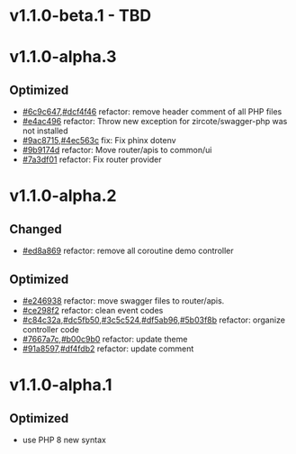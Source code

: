 # v1.1.0-beta.1 - TBD

# v1.1.0-alpha.3

## Optimized

- [#6c9c647](https://github.com/hunzhiwange/queryphp/commit/6c9c647),[#dcf4f46](https://github.com/hunzhiwange/queryphp/commit/dcf4f46) refactor: remove header comment of all PHP files
- [#e4ac496](https://github.com/hunzhiwange/queryphp/commit/e4ac496) refactor: Throw new exception for zircote/swagger-php was not installed
- [#9ac8715](https://github.com/hunzhiwange/queryphp/commit/9ac8715),[#4ec563c](https://github.com/hunzhiwange/queryphp/commit/4ec563c) fix: Fix phinx dotenv
- [#9b9174d](https://github.com/hunzhiwange/queryphp/commit/9b9174d) refactor: Move router/apis to common/ui
- [#7a3df01](https://github.com/hunzhiwange/queryphp/commit/7a3df01) refactor: Fix router provider

# v1.1.0-alpha.2

## Changed

- [#ed8a869](https://github.com/hunzhiwange/queryphp/commit/ed8a869) refactor: remove all coroutine demo controller

## Optimized

- [#e246938](https://github.com/hunzhiwange/queryphp/commit/e246938) refactor: move swagger files to router/apis.
- [#ce298f2](https://github.com/hunzhiwange/queryphp/commit/ce298f2) refactor: clean event codes
- [#c84c32a](https://github.com/hunzhiwange/queryphp/commit/c84c32a),[#dc5fb50](https://github.com/hunzhiwange/queryphp/commit/dc5fb50),[#3c5c524](https://github.com/hunzhiwange/queryphp/commit/3c5c524),[#df5ab96](https://github.com/hunzhiwange/queryphp/commit/df5ab96),[#5b03f8b](https://github.com/hunzhiwange/queryphp/commit/5b03f8b) refactor: organize controller code
- [#7667a7c](https://github.com/hunzhiwange/queryphp/commit/7667a7c),[#b00c9b0](https://github.com/hunzhiwange/queryphp/commit/b00c9b0) refactor: update theme
- [#91a8597](https://github.com/hunzhiwange/queryphp/commit/7667a7c),[#df4fdb2](https://github.com/hunzhiwange/queryphp/commit/df4fdb2) refactor: update comment

# v1.1.0-alpha.1

## Optimized

- use PHP 8 new syntax